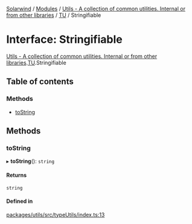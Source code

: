 [Solarwind](../README.md) / [Modules](../modules.md) / [Utils - A collection of common utilities. Internal or from other libraries](../modules/Utils___A_collection_of_common_utilities__Internal_or_from_other_libraries.md) / [TU](../modules/Utils___A_collection_of_common_utilities__Internal_or_from_other_libraries.TU.md) / Stringifiable

# Interface: Stringifiable

[Utils - A collection of common utilities. Internal or from other libraries](../modules/Utils___A_collection_of_common_utilities__Internal_or_from_other_libraries.md).[TU](../modules/Utils___A_collection_of_common_utilities__Internal_or_from_other_libraries.TU.md).Stringifiable

## Table of contents

### Methods

- [toString](Utils___A_collection_of_common_utilities__Internal_or_from_other_libraries.TU.Stringifiable.md#tostring)

## Methods

### toString

▸ **toString**(): `string`

#### Returns

`string`

#### Defined in

[packages/utils/src/typeUtils/index.ts:13](https://github.com/antoniopresto/darch/blob/c5cd1c8/packages/utils/src/typeUtils/index.ts#L13)
